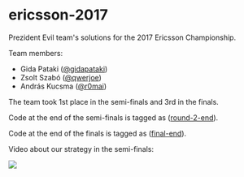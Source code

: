 # ericsson-2017

Prezident Evil team's solutions for the 2017 Ericsson Championship.

Team members:
* Gida Pataki ([@gidapataki](https://github.com/gidapataki))
* Zsolt Szabó ([@qwerjoe](https://github.com/qwerjoe))
* András Kucsma ([@r0mai](https://github.com/r0mai))

The team took 1st place in the semi-finals and 3rd in the finals.

Code at the end of the semi-finals is tagged as ([round-2-end](https://github.com/r0mai/ericsson-2017/tree/round-2-end)).

Code at the end of the finals is tagged as ([final-end](https://github.com/r0mai/ericsson-2017/tree/final-end)).

Video about our strategy in the semi-finals:

[![](https://img.youtube.com/vi/78JJlD5GHNI/0.jpg)](https://www.youtube.com/watch?v=78JJlD5GHNI)
